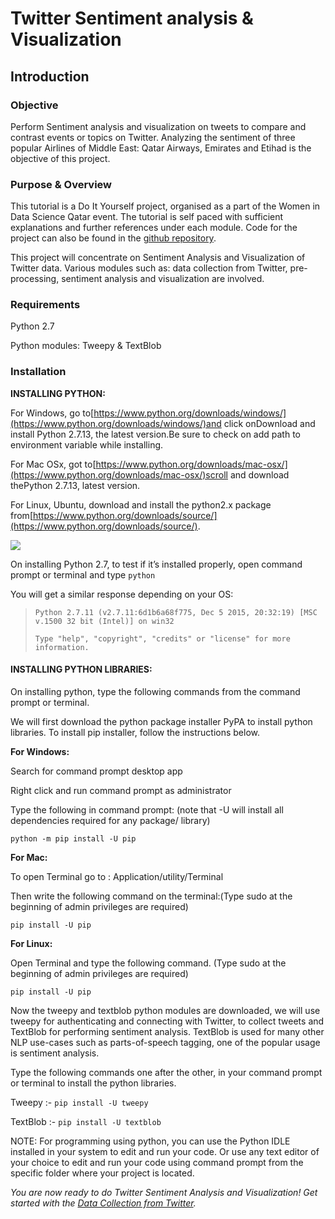# **Twitter Sentiment analysis & Visualization**

## Introduction

### Objective

Perform Sentiment analysis and visualization on tweets to compare and contrast events or topics on Twitter. Analyzing the sentiment of three popular Airlines of Middle East: Qatar Airways, Emirates and Etihad is the objective of this project.

### **Purpose & Overview**

This tutorial is a Do It Yourself project, organised as a part of the Women in Data Science Qatar event. The tutorial is self paced with sufficient explanations and further references under each module. Code for the project can also be found in the [github repository](https://github.com/ArabWICQatar/TwitterSentimentAnalysisVisualization).

This project will concentrate on Sentiment Analysis and Visualization of Twitter data. Various modules such as: data collection from Twitter, pre-processing, sentiment analysis and visualization are involved.

### **Requirements**

Python 2.7

Python modules: Tweepy & TextBlob

### **Installation**

**INSTALLING PYTHON:**

For Windows, go to[https://www.python.org/downloads/windows/](https://www.python.org/downloads/windows/)and click onDownload and install Python 2.7.13, the latest version.Be sure to check on add path to environment variable while installing.

For Mac OSx, got to[https://www.python.org/downloads/mac-osx/](https://www.python.org/downloads/mac-osx/)scroll and download thePython 2.7.13, latest version.

For Linux, Ubuntu, download and install the python2.x package from[https://www.python.org/downloads/source/](https://www.python.org/downloads/source/).

![](https://lh5.googleusercontent.com/9HmanYIO54GaBn9H8miTWI_vDQ-xmjkUrWbgZntYmvr7wdF85sV3vmxq8-qPWwsuqsd9G7qiI36688AanC3cvem1AExsXk7UEzXeKiME9iWUb168c5DZrTGVNoSyETWcZqWBmu7L)

On installing Python 2.7, to test if it’s installed properly, open command prompt or terminal and type `python`

You will get a similar response depending on your OS:

> `Python 2.7.11 (v2.7.11:6d1b6a68f775, Dec 5 2015, 20:32:19) [MSC v.1500 32 bit (Intel)] on win32`
>
> `Type "help", "copyright", "credits" or "license" for more information.`

#### **INSTALLING PYTHON LIBRARIES:**

On installing python, type the following commands from the command prompt or terminal.

We will first download the python package installer PyPA to install python libraries. To install pip installer, follow the instructions below.

**For Windows:**

Search for command prompt desktop app

Right click and run command prompt as administrator

Type the following in command prompt: \(note that -U will install all dependencies required for any package/ library\)

`python -m pip install -U pip`

**For Mac:**

To open Terminal go to : Application/utility/Terminal

Then write the following command on the terminal:\(Type sudo at the beginning of admin privileges are required\)

`pip install -U pip`

**For Linux:**

Open Terminal and type the following command. \(Type sudo at the beginning of admin privileges are required\)

`pip install -U pip`

Now the tweepy and textblob python modules are downloaded, we will use tweepy for authenticating and connecting with Twitter, to collect tweets and TextBlob for performing sentiment analysis. TextBlob is used for many other NLP use-cases such as parts-of-speech tagging, one of the popular usage is sentiment analysis.

Type the following commands one after the other, in your command prompt or terminal to install the python libraries.

Tweepy :-  `pip install -U tweepy`

TextBlob :-  `pip install -U textblob`

NOTE: For programming using python, you can use the Python IDLE installed in your system to edit and run your code. Or use any text editor of your choice to edit and run your code using command prompt from the specific folder where your project is located.

_You are now ready to do Twitter Sentiment Analysis and Visualization! Get started with the _[_Data Collection from Twitter_](/chapter1.md)_._


